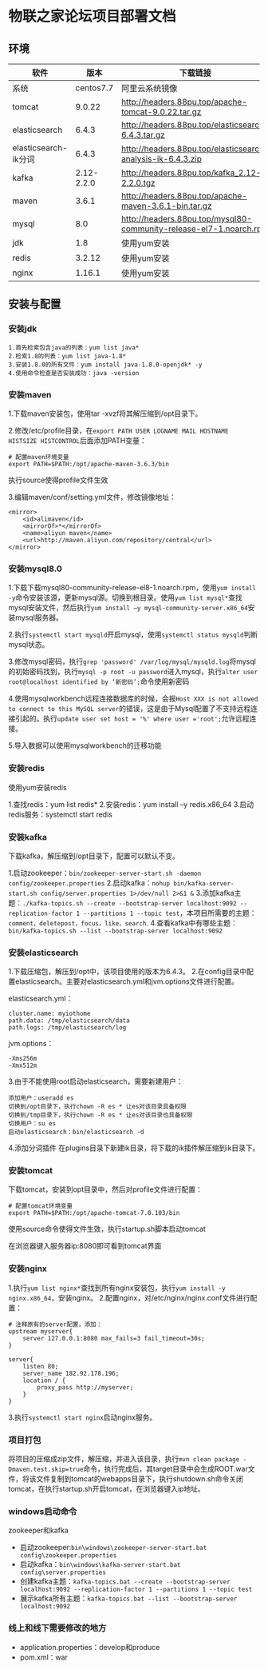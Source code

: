 # 物联之家论坛项目部署文档

## 环境

| 软件 | 版本 |下载链接|
|--------|--------|---------|
|系统|centos7.7|阿里云系统镜像|
|tomcat|9.0.22|http://headers.88pu.top/apache-tomcat-9.0.22.tar.gz|
|elasticsearch|6.4.3|http://headers.88pu.top/elasticsearch-6.4.3.tar.gz|
|elasticsearch-ik分词|6.4.3|http://headers.88pu.top/elasticsearch-analysis-ik-6.4.3.zip|
|kafka|2.12-2.2.0|http://headers.88pu.top/kafka_2.12-2.2.0.tgz|
|maven|3.6.1|http://headers.88pu.top/apache-maven-3.6.1-bin.tar.gz|
|mysql|8.0|http://headers.88pu.top/mysql80-community-release-el7-1.noarch.rpm|
|jdk|1.8|使用yum安装|
|redis|3.2.12|使用yum安装|
|nginx|1.16.1|使用yum安装|

## 安装与配置

### 安装jdk
```
1.首先检索包含java的列表：yum list java*
2.检索1.8的列表：yum list java-1.8*
3.安装1.8.0的所有文件：yum install java-1.8.0-openjdk* -y
4.使用命令检查是否安装成功：java -version
```

### 安装maven
1.下载maven安装包，使用tar -xvzf将其解压缩到/opt目录下。

2.修改/etc/profile目录，在`export PATH USER LOGNAME MAIL HOSTNAME HISTSIZE HISTCONTROL`后面添加PATH变量：
```
# 配置maven环境变量
export PATH=$PATH:/opt/apache-maven-3.6.3/bin
```
执行source使得profile文件生效

3.编辑maven/conf/setting.yml文件，修改镜像地址：
```
<mirror>  
    <id>alimaven</id>  
    <mirrorOf>*</mirrorOf>
    <name>aliyun maven</name>  
    <url>http://maven.aliyun.com/repository/central</url>          
</mirror> 
```
### 安装mysql8.0
1.下载下载mysql80-community-release-el8-1.noarch.rpm，使用`yum install -y`命令安装该源，更新mysql源。切换到根目录。使用`yum list mysql*`查找mysql安装文件，然后执行`yum install –y mysql-community-server.x86_64`安装mysql服务器。

2.执行`systemctl start mysqld`开启mysql，使用`systemctl status mysqld`判断mysql状态。

3.修改mysql密码，执行`grep 'password' /var/log/mysql/mysqld.log`将mysql的初始密码找到，执行`mysql -p root -u password`进入mysql，执行`alter user root@localhost identified by ‘新密码’;`命令使用新密码

4.使用mysqlworkbench远程连接数据库的时候，会报`Host XXX is not allowed to connect to this MySQL server`的错误，这是由于Mysql配置了不支持远程连接引起的。执行`update user set host = '%' where user ='root';`允许远程连接。

5.导入数据可以使用mysqlworkbench的迁移功能

### 安装redis
使用yum安装redis

1.查找redis：yum list redis*
2.安装redis：yum install –y redis.x86_64
3.启动redis服务：systemctl start redis

### 安装kafka
下载kafka，解压缩到/opt目录下，配置可以默认不变。

1.启动zookeeper：`bin/zookeeper-server-start.sh -daemon config/zookeeper.properties`
2.启动kafka：`nohup bin/kafka-server-start.sh config/server.properties 1>/dev/null 2>&1 &`
3.添加kafka主题：`./kafka-topics.sh --create --bootstrap-server localhost:9092 --replication-factor 1 --partitions 1 --topic test`，本项目所需要的主题：`comment，deletepost，focus，like，search`.
4.查看kafka中有哪些主题：`bin/kafka-topics.sh --list --bootstrap-server localhost:9092`

### 安装elasticsearch
1.下载压缩包，解压到/opt中，该项目使用的版本为6.4.3。
2.在config目录中配置elasticsearch。主要对elasticsearch.yml和jvm.options文件进行配置。

elasticsearch.yml：
```
cluster.name: myiothome
path.data: /tmp/elasticsearch/data
path.logs: /tmp/elasticsearch/log
```

jvm.options：
```
-Xms256m
-Xmx512m
```

3.由于不能使用root启动elasticsearch，需要新建用户：
```
添加用户：useradd es
切换到/opt目录下，执行chown -R es * 让es对该目录具备权限
切换到/tmp目录下，执行chown -R es * 让es对该目录也具备权限
切换用户：su es
启动elasticsearch：bin/elasticsearch -d
```

4.添加分词插件
在plugins目录下新建ik目录，将下载的ik插件解压缩到ik目录下。

### 安装tomcat
下载tomcat，安装到opt目录中，然后对profile文件进行配置：
```
# 配置tomcat环境变量
export PATH=$PATH:/opt/apache-tomcat-7.0.103/bin
```
使用source命令使得文件生效，执行startup.sh脚本启动tomcat

在浏览器键入服务器ip:8080即可看到tomcat界面

### 安装nginx
1.执行`yum list nginx*`查找到所有nginx安装包，执行`yum install -y nginx.x86_64`，安装nginx。
2.配置nginx，对/etc/nginx/nginx.conf文件进行配置：
```
# 注释原有的server配置，添加：
upstream myserver{
	server 127.0.0.1:8080 max_fails=3 fail_timeout=30s;
}

server{
	listen 80;
	server_name 182.92.178.196;
	location / {
		proxy_pass http://myserver;
	}
}
```
3.执行`systemctl start nginx`启动nginx服务。


### 项目打包

将项目的压缩成zip文件，解压缩，并进入该目录，执行`mvn clean package -Dmaven.test.skip=true`命令，执行完成后，其target目录中会生成ROOT.war文件，将该文件复制到tomcat的webapps目录下，执行shutdown.sh命令关闭tomcat，在执行startup.sh开启tomcat，在浏览器键入ip地址。

### windows启动命令

zookeeper和kafka
- 启动zookeeper:`bin\windows\zookeeper-server-start.bat config\zookeeper.properties`
- 启动kafka：`bin\windows\kafka-server-start.bat config\server.properties`
- 创建kafka主题：`kafka-topics.bat --create --bootstrap-server localhost:9092 --replication-factor 1 --partitions 1 --topic test`
- 展示kafka所有主题：`kafka-topics.bat --list --bootstrap-server localhost:9092`

### 线上和线下需要修改的地方
- application.properties：develop和produce
- pom.xml：<packaging>war</packaging>










